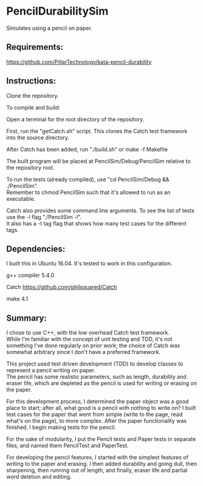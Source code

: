 # PencilDurabilitySim

Simulates using a pencil on paper.

## Requirements:

https://github.com/PillarTechnology/kata-pencil-durability


## Instructions:

Clone the repository.  

To compile and build:  

Open a terminal for the root directory of the repository. 

First, run the "getCatch.sh" script.  This clones the Catch test framework into the source directory.

After Catch has been added, run "./build.sh" or make -f Makefile

The built program will be placed at PencilSim/Debug/PencilSim relative to the repository root.

To run the tests (already compiled), use "cd PencilSim/Debug && ./PencilSim".  
Remember to chmod PencilSim such that it's allowed to run as an executable.

Catch also provides some command line arguments.  To see the list of tests use the -l flag "./PencilSim -l".  
It also has a -t tag flag that shows how many test cases for the different tags.

## Dependencies:

I built this in Ubuntu 16.04.  It's tested to work in this configuration.

g++ compiler 5.4.0

Catch  https://github.com/philsquared/Catch

make 4.1

## Summary:

I chose to use C++, with the low overhead Catch test framework.  
While I'm familiar with the concept of unit testing and TDD, it's not something I've done regularly on prior work; the choice of Catch was somewhat arbitrary since I don't have a preferred framework.

This project used test driven development (TDD) to develop classes to represent a pencil writing on paper.  
The pencil has some realistic parameters, such as length, durability and eraser life, which are depleted as the pencil is used for writing or erasing on the paper.

For this development process, I determined the paper object was a good place to start; after all, what good is a pencil with nothing to write on?
I built test cases for the paper that went from simple (write to the page, read what's on the page), to more complex.
After the paper functionality was finished, I begin making tests for the pencil.  

For the sake of modularity, I put the Pencil tests and Paper tests in separate files, and named them PencilTest and PaperTest.

For developing the pencil features, I started with the simplest features of writing to the paper and erasing. 
I then added durability and going dull, then sharpening, then running out of length, and finally, eraser life and partial word deletion and editing.

